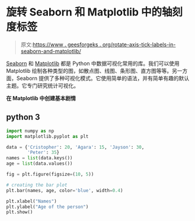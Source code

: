 # 旋转 Seaborn 和 Matplotlib 中的轴刻度标签

> 原文:[https://www . geesforgeks . org/rotate-axis-tick-labels-in-seaborn-and-matplotlib/](https://www.geeksforgeeks.org/rotate-axis-tick-labels-in-seaborn-and-matplotlib/)

[Seaborn](https://www.geeksforgeeks.org/boxplot-using-seaborn-in-python/) 和 [Matplotlib](https://www.geeksforgeeks.org/python-introduction-matplotlib/) 都是 Python 中数据可视化常用的库。我们可以使用 Matplotlib 绘制各种类型的图，如散点图、线图、条形图、直方图等等。另一方面，Seaborn 提供了多种可视化模式。它使用简单的语法，并有简单有趣的默认主题。它专门研究统计可视化。

**在 Matplotlib 中创建基本剧情**

## python 3

```py
import numpy as np
import matplotlib.pyplot as plt

data = {'Cristopher': 20, 'Agara': 15, 'Jayson': 30,
        'Peter': 35}
names = list(data.keys())
age = list(data.values())

fig = plt.figure(figsize=(10, 5))

# creating the bar plot
plt.bar(names, age, color='blue', width=0.4)

plt.xlabel("Names")
plt.ylabel("Age of the person")
plt.show()
```